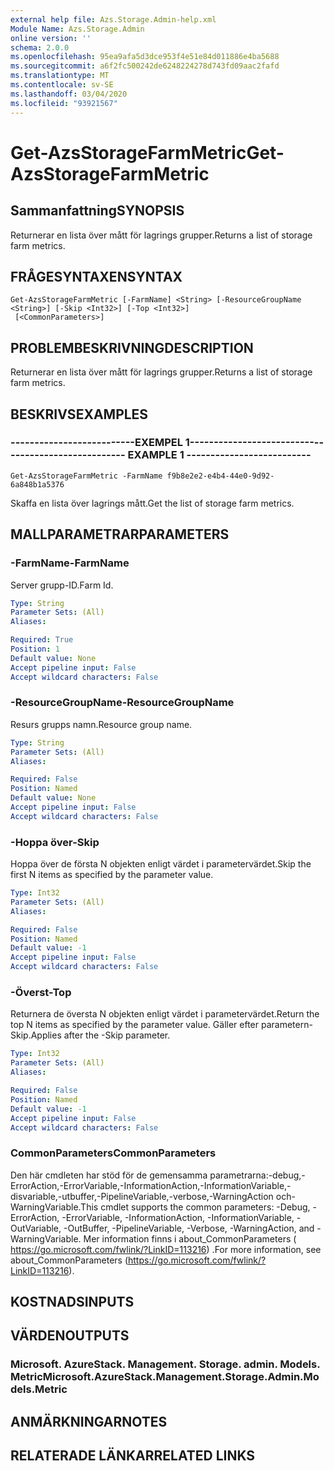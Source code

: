 ```yaml
---
external help file: Azs.Storage.Admin-help.xml
Module Name: Azs.Storage.Admin
online version: ''
schema: 2.0.0
ms.openlocfilehash: 95ea9afa5d3dce953f4e51e84d011886e4ba5688
ms.sourcegitcommit: a6f2fc500242de6248224278d743fd09aac2fafd
ms.translationtype: MT
ms.contentlocale: sv-SE
ms.lasthandoff: 03/04/2020
ms.locfileid: "93921567"
---
```

# <span data-ttu-id="e9694-101">Get-AzsStorageFarmMetric</span><span class="sxs-lookup"><span data-stu-id="e9694-101">Get-AzsStorageFarmMetric</span></span>

## <span data-ttu-id="e9694-102">Sammanfattning</span><span class="sxs-lookup"><span data-stu-id="e9694-102">SYNOPSIS</span></span>
<span data-ttu-id="e9694-103">Returnerar en lista över mått för lagrings grupper.</span><span class="sxs-lookup"><span data-stu-id="e9694-103">Returns a list of storage farm metrics.</span></span>

## <span data-ttu-id="e9694-104">FRÅGESYNTAXEN</span><span class="sxs-lookup"><span data-stu-id="e9694-104">SYNTAX</span></span>

```
Get-AzsStorageFarmMetric [-FarmName] <String> [-ResourceGroupName <String>] [-Skip <Int32>] [-Top <Int32>]
 [<CommonParameters>]
```

## <span data-ttu-id="e9694-105">PROBLEMBESKRIVNING</span><span class="sxs-lookup"><span data-stu-id="e9694-105">DESCRIPTION</span></span>
<span data-ttu-id="e9694-106">Returnerar en lista över mått för lagrings grupper.</span><span class="sxs-lookup"><span data-stu-id="e9694-106">Returns a list of storage farm metrics.</span></span>

## <span data-ttu-id="e9694-107">BESKRIVS</span><span class="sxs-lookup"><span data-stu-id="e9694-107">EXAMPLES</span></span>

### <span data-ttu-id="e9694-108">--------------------------EXEMPEL 1--------------------------</span><span class="sxs-lookup"><span data-stu-id="e9694-108">-------------------------- EXAMPLE 1 --------------------------</span></span>
```
Get-AzsStorageFarmMetric -FarmName f9b8e2e2-e4b4-44e0-9d92-6a848b1a5376
```

<span data-ttu-id="e9694-109">Skaffa en lista över lagrings mått.</span><span class="sxs-lookup"><span data-stu-id="e9694-109">Get the list of storage farm metrics.</span></span>

## <span data-ttu-id="e9694-110">MALLPARAMETRAR</span><span class="sxs-lookup"><span data-stu-id="e9694-110">PARAMETERS</span></span>

### <span data-ttu-id="e9694-111">-FarmName</span><span class="sxs-lookup"><span data-stu-id="e9694-111">-FarmName</span></span>
<span data-ttu-id="e9694-112">Server grupp-ID.</span><span class="sxs-lookup"><span data-stu-id="e9694-112">Farm Id.</span></span>

```yaml
Type: String
Parameter Sets: (All)
Aliases: 

Required: True
Position: 1
Default value: None
Accept pipeline input: False
Accept wildcard characters: False
```

### <span data-ttu-id="e9694-113">-ResourceGroupName</span><span class="sxs-lookup"><span data-stu-id="e9694-113">-ResourceGroupName</span></span>
<span data-ttu-id="e9694-114">Resurs grupps namn.</span><span class="sxs-lookup"><span data-stu-id="e9694-114">Resource group name.</span></span>

```yaml
Type: String
Parameter Sets: (All)
Aliases: 

Required: False
Position: Named
Default value: None
Accept pipeline input: False
Accept wildcard characters: False
```

### <span data-ttu-id="e9694-115">-Hoppa över</span><span class="sxs-lookup"><span data-stu-id="e9694-115">-Skip</span></span>
<span data-ttu-id="e9694-116">Hoppa över de första N objekten enligt värdet i parametervärdet.</span><span class="sxs-lookup"><span data-stu-id="e9694-116">Skip the first N items as specified by the parameter value.</span></span>

```yaml
Type: Int32
Parameter Sets: (All)
Aliases: 

Required: False
Position: Named
Default value: -1
Accept pipeline input: False
Accept wildcard characters: False
```

### <span data-ttu-id="e9694-117">-Överst</span><span class="sxs-lookup"><span data-stu-id="e9694-117">-Top</span></span>
<span data-ttu-id="e9694-118">Returnera de översta N objekten enligt värdet i parametervärdet.</span><span class="sxs-lookup"><span data-stu-id="e9694-118">Return the top N items as specified by the parameter value.</span></span>
<span data-ttu-id="e9694-119">Gäller efter parametern-Skip.</span><span class="sxs-lookup"><span data-stu-id="e9694-119">Applies after the -Skip parameter.</span></span>

```yaml
Type: Int32
Parameter Sets: (All)
Aliases: 

Required: False
Position: Named
Default value: -1
Accept pipeline input: False
Accept wildcard characters: False
```

### <span data-ttu-id="e9694-120">CommonParameters</span><span class="sxs-lookup"><span data-stu-id="e9694-120">CommonParameters</span></span>
<span data-ttu-id="e9694-121">Den här cmdleten har stöd för de gemensamma parametrarna:-debug,-ErrorAction,-ErrorVariable,-InformationAction,-InformationVariable,-disvariable,-utbuffer,-PipelineVariable,-verbose,-WarningAction och-WarningVariable.</span><span class="sxs-lookup"><span data-stu-id="e9694-121">This cmdlet supports the common parameters: -Debug, -ErrorAction, -ErrorVariable, -InformationAction, -InformationVariable, -OutVariable, -OutBuffer, -PipelineVariable, -Verbose, -WarningAction, and -WarningVariable.</span></span> <span data-ttu-id="e9694-122">Mer information finns i about_CommonParameters ( https://go.microsoft.com/fwlink/?LinkID=113216) .</span><span class="sxs-lookup"><span data-stu-id="e9694-122">For more information, see about_CommonParameters (https://go.microsoft.com/fwlink/?LinkID=113216).</span></span>

## <span data-ttu-id="e9694-123">KOSTNADS</span><span class="sxs-lookup"><span data-stu-id="e9694-123">INPUTS</span></span>

## <span data-ttu-id="e9694-124">VÄRDEN</span><span class="sxs-lookup"><span data-stu-id="e9694-124">OUTPUTS</span></span>

### <span data-ttu-id="e9694-125">Microsoft. AzureStack. Management. Storage. admin. Models. Metric</span><span class="sxs-lookup"><span data-stu-id="e9694-125">Microsoft.AzureStack.Management.Storage.Admin.Models.Metric</span></span>

## <span data-ttu-id="e9694-126">ANMÄRKNINGAR</span><span class="sxs-lookup"><span data-stu-id="e9694-126">NOTES</span></span>

## <span data-ttu-id="e9694-127">RELATERADE LÄNKAR</span><span class="sxs-lookup"><span data-stu-id="e9694-127">RELATED LINKS</span></span>

